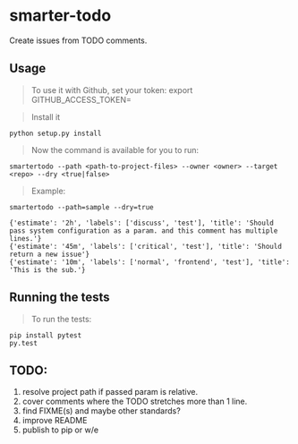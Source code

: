 # smarter-todo

Create issues from TODO comments.

## Usage
> To use it with Github, set your token:
    export GITHUB_ACCESS_TOKEN=<token>

> Install it

    python setup.py install

> Now the command is available for you to run:

    smartertodo --path <path-to-project-files> --owner <owner> --target <repo> --dry <true|false>

> Example:

    smartertodo --path=sample --dry=true
    
    {'estimate': '2h', 'labels': ['discuss', 'test'], 'title': 'Should pass system configuration as a param. and this comment has multiple lines.'}
    {'estimate': '45m', 'labels': ['critical', 'test'], 'title': 'Should return a new issue'}
    {'estimate': '10m', 'labels': ['normal', 'frontend', 'test'], 'title': 'This is the sub.'}

## Running the tests
> To run the tests:

    pip install pytest
    py.test

## TODO:
1. resolve project path if passed param is relative.
2. cover comments where the TODO stretches more than 1 line.
3. find FIXME(s) and maybe other standards?
4. improve README
5. publish to pip or w/e
